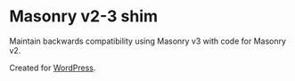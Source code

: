 # Masonry v2-3 shim

Maintain backwards compatibility using Masonry v3 with code for Masonry v2.

Created for [WordPress](https://core.trac.wordpress.org/ticket/25351).

